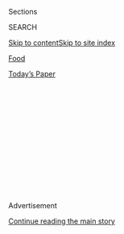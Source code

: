<div id="app">

<div>

<div>

<div>

<div class="NYTAppHideMasthead css-1q2w90k e1suatyy0">

<div class="section css-ui9rw0 e1suatyy2">

<div class="css-eph4ug er09x8g0">

<div class="css-6n7j50">

</div>

<span class="css-1dv1kvn">Sections</span>

<div class="css-10488qs">

<span class="css-1dv1kvn">SEARCH</span>

</div>

[Skip to content](#site-content)[Skip to site
index](#site-index)

</div>

<div id="masthead-section-label" class="css-1wr3we4 eaxe0e00">

[Food](https://www.nytimes3xbfgragh.onion/section/food)

</div>

<div class="css-10698na e1huz5gh0">

</div>

</div>

<div id="masthead-bar-one" class="section hasLinks css-15hmgas e1csuq9d3">

<div class="css-uqyvli e1csuq9d0">

</div>

<div class="css-1uqjmks e1csuq9d1">

</div>

<div class="css-9e9ivx">

[](https://myaccount.nytimes3xbfgragh.onion/auth/login?response_type=cookie&client_id=vi)

</div>

<div class="css-1bvtpon e1csuq9d2">

[Today’s
Paper](https://www.nytimes3xbfgragh.onion/section/todayspaper)

</div>

</div>

</div>

</div>

<div data-aria-hidden="false">

<div id="site-content" data-role="main">

<div>

<div class="css-1aor85t" style="opacity:0.000000001;z-index:-1;visibility:hidden">

<div class="css-1hqnpie">

<div class="css-epjblv">

<span class="css-17xtcya">[Food](/section/food)</span><span class="css-x15j1o">|</span><span class="css-fwqvlz">The
Evolution of a Natural
Winemaker</span>

</div>

<div class="css-k008qs">

<div class="css-1iwv8en">

<span class="css-18z7m18"></span>

<div>

</div>

</div>

<span class="css-1n6z4y">https://nyti.ms/2bJ72a9</span>

<div class="css-1705lsu">

<div class="css-4xjgmj">

<div class="css-4skfbu" data-role="toolbar" data-aria-label="Social Media Share buttons, Save button, and Comments Panel with current comment count" data-testid="share-tools">

  - 
  - 
  - 
  - 
    
    <div class="css-6n7j50">
    
    </div>

  - 

</div>

</div>

</div>

</div>

</div>

</div>

<div class="css-13pd83m">

</div>

<div id="top-wrapper" class="css-1sy8kpn">

<div id="top-slug" class="css-l9onyx">

Advertisement

</div>

[Continue reading the main
story](#after-top)

<div class="ad top-wrapper" style="text-align:center;height:100%;display:block;min-height:250px">

<div id="top" class="place-ad" data-position="top" data-size-key="top">

</div>

</div>

<div id="after-top">

</div>

</div>

<div id="sponsor-wrapper" class="css-1hyfx7x">

<div id="sponsor-slug" class="css-19vbshk">

Supported by

</div>

[Continue reading the main
story](#after-sponsor)

<div id="sponsor" class="ad sponsor-wrapper" style="text-align:center;height:100%;display:block">

</div>

<div id="after-sponsor">

</div>

</div>

[The Pour](/column/the-pour "The Pour")

<div class="css-1vkm6nb ehdk2mb0">

# The Evolution of a Natural Winemaker

</div>

<div class="css-79elbk" data-testid="photoviewer-wrapper">

<div class="css-z3e15g" data-testid="photoviewer-wrapper-hidden">

</div>

<div class="css-1a48zt4 ehw59r15" data-testid="photoviewer-children">

![<span class="css-16f3y1r e13ogyst0" data-aria-hidden="true">Frank
Cornelissen in his vineyard on Sicily’s Mount
Etna.</span><span class="css-cnj6d5 e1z0qqy90" itemprop="copyrightHolder"><span class="css-1ly73wi e1tej78p0">Credit...</span><span><span>Alfonso
M. Cevola for The New York
Times</span></span></span>](https://static01.graylady3jvrrxbe.onion/images/2016/08/31/dining/31POUR1/31pour1-articleInline.jpg?quality=75&auto=webp&disable=upscale)

</div>

</div>

<div class="css-xt80pu e12qa4dv0">

<div class="css-18e8msd">

<div class="css-vp77d3 epjyd6m0">

<div class="css-1baulvz">

By [<span class="css-1baulvz last-byline" itemprop="name">Eric
Asimov</span>](http://www.nytimes3xbfgragh.onion/by/eric-asimov)

</div>

</div>

  - Aug. 25,
    2016

  - 
    
    <div class="css-4xjgmj">
    
    <div class="css-d8bdto" data-role="toolbar" data-aria-label="Social Media Share buttons, Save button, and Comments Panel with current comment count" data-testid="share-tools">
    
      - 
      - 
      - 
      - 
        
        <div class="css-6n7j50">
        
        </div>
    
      - 
    
    </div>
    
    </div>

</div>

</div>

<div class="section meteredContent css-1r7ky0e" name="articleBody" itemprop="articleBody">

<div class="css-1fanzo5 StoryBodyCompanionColumn">

<div class="css-53u6y8">

SOLICCHIATA, Sicily — When a writer comes calling, most winemakers would
consider it in their best interest to offer their proudest efforts for
sampling. But Frank Cornelissen has never been like most winemakers.

Instead Mr. Cornelissen, who has a reputation as the most unyielding of
natural winemakers, thinks it’s more instructive to taste his failures.
This explains how we came to drink his 2006 Magma Rosso, made from old
nerello mascalese vines grown organically in the foothills of Mount
Etna, as we sat in a restaurant in June outside this small town on the
north face of Etna.

Magma is his top wine, made virtually by hand and aged in terra-cotta
amphorae buried in volcanic rock. It’s made without additives, filtering
or sulfur dioxide, the preservative used in almost all conventional
wines. New vintages sell for around $250.

The 2006 vintage was very warm on Etna, and the wine showed the effects
of the heat. It was overpowering, above 17 percent alcohol, and though
it was indisputably complex and concentrated, with the aromas and
flavors of dried cherries and minerals, the heat of the alcohol made it
hard to enjoy. It also showed quite a bit of volatile acidity. Not a
failure, maybe, as the wine has [received positive
reviews](http://www.wineanorak.com/frank_cornelissen.htm) in the past,
but not a long-term success, either.

</div>

</div>

<div class="css-1fanzo5 StoryBodyCompanionColumn">

<div class="css-53u6y8">

“I’m better in cold vintages,” said Mr. Cornelissen, who has lived and
worked in the area since arriving from Belgium in 2000. “I just can’t
get hot vintages right. It’s hard for me to pick before complete
ripeness, and 2006 was just heavy.”

The uncharitable may suggest that Mr. Cornelissen has had plenty of
opportunity to taste his mistakes. He may even agree.

Certainly during his early days on Etna, when Mr. Cornelissen was
experimenting and finding his way, some bottles were oxidized or had
other flaws. When I first started to follow his wines (with the 2007
vintage), I was struck by their unpredictability. One bottle could be
astonishingly beautiful, while the next could be odd and almost devoid
of pleasure.

For our dinner, he also brought a 2004 Contadino, a sort of translucent
dark rosé in which 30 percent of the blend is white grapes. This wine,
an entry-level Cornelissen that sells for $25 to $30 nowadays, seemed a
bit tired at first. You wouldn’t think it would age. Unexpectedly, after
a few minutes in the glass, it became joyous and exuberant, with the
beguiling aroma of pressed flowers. Mr. Cornelissen noted it was a
cooler vintage.

Perhaps as surprising as this modest wine, Mr. Cornelissen over the
years has also evolved, and his winemaking has matured. Far from the
dogmatic winemaker many imagine, he has let experience dictate which
methods work and which do not. He is no less dedicated to making wines
without artifice that he believes will convey the essence of Etna. But
he has become more precise in the vineyard and the cellar, and his wines
have grown more consistent and expressive of where the grapes are grown.

</div>

</div>

<div class="css-1fanzo5 StoryBodyCompanionColumn">

<div class="css-53u6y8">

Nonetheless, his reputation lingers. Earlier this year, [Vogue referred
to
him](http://www.vogue.com/13427836/natural-wine-industry-chemical-free/)
as “a Belgian fanatic,” and said his wines “taste like the aftermath of
a volcanic eruption.”

“Today, there’s no comparison between my current wines and what I was
doing back then,” he said. “It’s the accumulation of small details over
15 years. In Japan, there’s a saying: A lot of dust particles make a
mountain.”

His ideals remain the same. “Liquid rock,” he said. “That is my vision.”

His 2013 Magma, from another cool vintage, could not have been more
different from the 2006. It was elegant, subtle and refined, with great
finesse, purity and character, and the aromas and flavors of flowers,
red fruit and minerals. The alcohol level was at least 15 percent, but I
did not feel the heat during our
dinner.

</div>

</div>

<div style="max-width:100%;margin:0 auto">

<div class="css-17dprlf" data-id="100000003852220" data-slug="embed-Pinterest-Wine" style="max-width:300px">

</div>

</div>

<div class="css-1fanzo5 StoryBodyCompanionColumn">

<div class="css-53u6y8">

Earlier in the day we had walked the vineyard in Contrada Barbabecchi
where the grapes for Magma are produced. Originally it was planted
around 1910 on silty, sandy soil in a sort of amphitheater facing north
and east, about 3,000 feet in elevation near the limit at which nerello
mascalese can ripen. Higher up are chestnut and olive trees.

“There were no roads up here until 1970,” Mr. Cornelissen said.

Before that, workers walked miles from the villages below, sometimes
with their mules. They would spend nights in the small stone shacks that
dot the higher-elevation vineyards.

Looking north across the valley toward the Tyrrhenian Sea, the view is
blocked by the Nebrodi mountains.

</div>

</div>

<div class="css-1fanzo5 StoryBodyCompanionColumn">

<div class="css-53u6y8">

“The special thing is not Etna,” he said. “It’s those mountains. They
form a barrier that protects against rain and wind.”

As Mr. Cornelissen has advanced, so has the Etna region. As recently as
2000, coinciding with his arrival, most of the wine produced on Etna was
sold in bulk. Mr. Cornelissen, along with others like Andrea Franchetti
of [Passopisciaro](http://www.passopisciaro.com/home/) and Marco de
Grazia of [Tenuta delle Terre Nere](http://www.tenutaterrenere.com/en/),
were among the wave of newcomers that drew attention to the wines of
Etna.

In their own idiosyncratic ways, they made the case that Etna, ignored
by the world of fine wines, and with many old vineyards that had largely
been neglected or abandoned by the locals, could be a source of
beautiful, distinctive wines.

Mr. Cornelissen came to Etna as a winemaking novice because of those old
vineyards and the relative absence of a wine establishment and
infrastructure. That gave him the freedom to find his own way.

“I refused to work in another winery,” he said. “I didn’t want to work
with a biased mind. You learn what works in one place, but it doesn’t
work somewhere else.”

After the vineyard, we visited his spotless white cellar to taste. Along
with the amphorae, which he uses for only his most tannic wines, he
employs fiberglass tanks for fermentation and aging. He scoffed when I
asked about using an unnatural material like plastic.

“Archaic wines are not my goal,” he said. “I use the best of the old and
the best of the new. I don’t mind high tech, as long as it helps me
reach my goal of making wine with cultural baggage.”

</div>

</div>

<div class="css-1fanzo5 StoryBodyCompanionColumn">

<div class="css-53u6y8">

Today Mr. Cornelissen waits much longer before bottling his wines. His
2014 [MunJebel reds](http://www.frankcornelissen.it/eng_production.htm),
his midlevel wines that retail for $45 to $75, are still in the tanks.
They will be bottled as single-vineyard or contrada wines, reflecting
the particular vineyard or regional terroirs. While all are made of
nerello mascalese, they are strikingly different.

The Monte Colla, from a steep vineyard that Mr. Cornelissen said is not
on volcanic soil, was the most unusual, tasting like blackberries,
chocolate and earth, with mint and mineral overtones. The Feudo di Mezzo
was tight, dark and smelled like violets, while the Chiusa Spagnolo was
earthier, denser and more tannic, also with the aroma of violets. We
also tasted the disarmingly pretty 2014 Magma, which was simultaneously
structured, tannic and complex.

Ultimately, Mr. Cornelissen hopes his wines will show density, finesse
and profundity while evolving over time. But he concedes that he — and
Etna — still have a way to go.

“I’m not talking about holding power but gaining complexity and harmony
over 20 years,” he said. “I don’t think we have arrived yet.”

</div>

</div>

</div>

<div>

</div>

<div>

</div>

<div>

</div>

<div>

<div id="bottom-wrapper" class="css-1ede5it">

<div id="bottom-slug" class="css-l9onyx">

Advertisement

</div>

[Continue reading the main
story](#after-bottom)

<div id="bottom" class="ad bottom-wrapper" style="text-align:center;height:100%;display:block;min-height:90px">

</div>

<div id="after-bottom">

</div>

</div>

</div>

</div>

</div>

## Site Index

<div>

</div>

## Site Information Navigation

  - [© <span>2020</span> <span>The New York Times
    Company</span>](https://help.nytimes3xbfgragh.onion/hc/en-us/articles/115014792127-Copyright-notice)

<!-- end list -->

  - [NYTCo](https://www.nytco.com/)
  - [Contact
    Us](https://help.nytimes3xbfgragh.onion/hc/en-us/articles/115015385887-Contact-Us)
  - [Work with us](https://www.nytco.com/careers/)
  - [Advertise](https://nytmediakit.com/)
  - [T Brand Studio](http://www.tbrandstudio.com/)
  - [Your Ad
    Choices](https://www.nytimes3xbfgragh.onion/privacy/cookie-policy#how-do-i-manage-trackers)
  - [Privacy](https://www.nytimes3xbfgragh.onion/privacy)
  - [Terms of
    Service](https://help.nytimes3xbfgragh.onion/hc/en-us/articles/115014893428-Terms-of-service)
  - [Terms of
    Sale](https://help.nytimes3xbfgragh.onion/hc/en-us/articles/115014893968-Terms-of-sale)
  - [Site
    Map](https://spiderbites.nytimes3xbfgragh.onion)
  - [Help](https://help.nytimes3xbfgragh.onion/hc/en-us)
  - [Subscriptions](https://www.nytimes3xbfgragh.onion/subscription?campaignId=37WXW)

</div>

</div>

</div>

</div>

